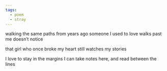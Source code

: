 ```yaml
---
tags:
  - poem
  - stray
---
```

walking the same paths from years ago
someone I used to love
walks past me 
doesn’t notice 

that girl
who once broke my heart
still watches my stories 

I love to stay in the margins 
I can take notes here, and
read between the lines
